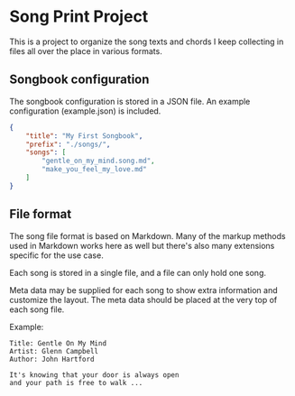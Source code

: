 
Song Print Project
==================

This is a project to organize the song texts and chords I keep collecting
in files all over the place in various formats.

Songbook configuration
----------------------

The songbook configuration is stored in a JSON file. An example configuration
(example.json) is included.

~~~json
{
    "title": "My First Songbook",
    "prefix": "./songs/",
    "songs": [
        "gentle_on_my_mind.song.md",
        "make_you_feel_my_love.md"
    ]
}
~~~

File format
-----------

The song file format is based on Markdown. Many of the markup methods
used in Markdown works here as well but there's also many extensions
specific for the use case.

Each song is stored in a single file, and a file can only hold one song.

Meta data may be supplied for each song to show extra information and
customize the layout. The meta data should be placed at the very top
of each song file.

Example:

~~~
Title: Gentle On My Mind
Artist: Glenn Campbell
Author: John Hartford

It's knowing that your door is always open
and your path is free to walk ...
~~~
